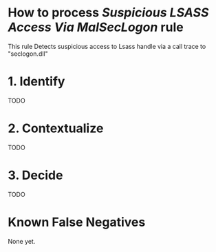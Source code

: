 # How to process *Suspicious LSASS Access Via MalSecLogon* rule
This rule Detects suspicious access to Lsass handle via a call trace to "seclogon.dll"

# 1. Identify
TODO

# 2. Contextualize
TODO

# 3. Decide
TODO

# Known False Negatives
None yet.
